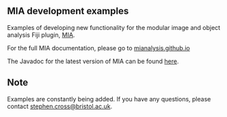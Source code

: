 MIA development examples
------------
Examples of developing new functionality for the modular image and object analysis Fiji plugin, [MIA](https://github.com/mianalysis/mia). 

For the full MIA documentation, please go to [mianalysis.github.io](https://mianalysis.github.io)

The Javadoc for the latest version of MIA can be found [here](https://javadoc.io/doc/io.github.mianalysis/mia).

Note
------------
Examples are constantly being added.  If you have any questions, please contact stephen.cross@bristol.ac.uk.
